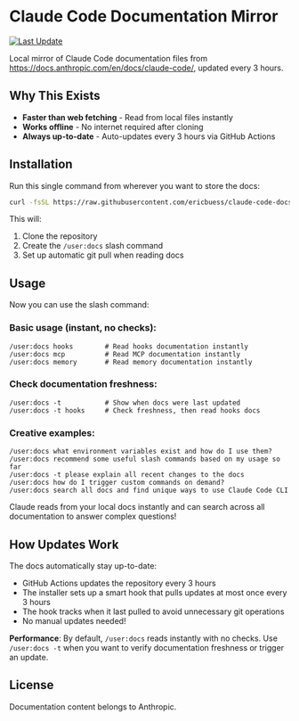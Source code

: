# Claude Code Documentation Mirror

[![Last Update](https://img.shields.io/github/last-commit/ericbuess/claude-code-docs/main.svg?label=docs%20updated)](https://github.com/ericbuess/claude-code-docs/commits/main)

Local mirror of Claude Code documentation files from https://docs.anthropic.com/en/docs/claude-code/, updated every 3 hours.

## Why This Exists

- **Faster than web fetching** - Read from local files instantly
- **Works offline** - No internet required after cloning
- **Always up-to-date** - Auto-updates every 3 hours via GitHub Actions

## Installation

Run this single command from wherever you want to store the docs:

```bash
curl -fsSL https://raw.githubusercontent.com/ericbuess/claude-code-docs/main/install.sh | bash
```

This will:
1. Clone the repository
2. Create the `/user:docs` slash command
3. Set up automatic git pull when reading docs

## Usage

Now you can use the slash command:

### Basic usage (instant, no checks):
```
/user:docs hooks        # Read hooks documentation instantly
/user:docs mcp          # Read MCP documentation instantly  
/user:docs memory       # Read memory documentation instantly
```

### Check documentation freshness:
```
/user:docs -t           # Show when docs were last updated
/user:docs -t hooks     # Check freshness, then read hooks docs
```

### Creative examples:
```
/user:docs what environment variables exist and how do I use them?
/user:docs recommend some useful slash commands based on my usage so far
/user:docs -t please explain all recent changes to the docs
/user:docs how do I trigger custom commands on demand?
/user:docs search all docs and find unique ways to use Claude Code CLI
```

Claude reads from your local docs instantly and can search across all documentation to answer complex questions!

## How Updates Work

The docs automatically stay up-to-date:
- GitHub Actions updates the repository every 3 hours
- The installer sets up a smart hook that pulls updates at most once every 3 hours
- The hook tracks when it last pulled to avoid unnecessary git operations
- No manual updates needed!

**Performance**: By default, `/user:docs` reads instantly with no checks. Use `/user:docs -t` when you want to verify documentation freshness or trigger an update.

## License

Documentation content belongs to Anthropic.
